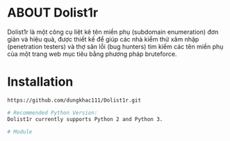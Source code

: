 # ABOUT Dolist1r
Dolist1r là một công cụ liệt kê tên miền phụ (subdomain enumeration) đơn giản và hiệu quả, 
được thiết kế để giúp các nhà kiểm thử xâm nhập (penetration testers) và thợ săn lỗi (bug hunters) 
tìm kiếm các tên miền phụ của một trang web mục tiêu bằng phương pháp bruteforce.

# Installation
```bash
https://github.com/dungkhac111/Dolist1r.git

# Recommended Python Version:
Dolist1r currently supports Python 2 and Python 3.

# Module

